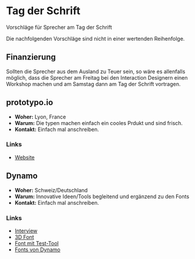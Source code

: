 # Tag der Schrift
Vorschläge für Sprecher am Tag der Schrift

Die nachfolgenden Vorschläge sind nicht in einer wertenden Reihenfolge.

## Finanzierung
Sollten die Sprecher aus dem Ausland zu Teuer sein, so wäre es allenfalls möglich, dass die Sprecher am Freitag bei den Interaction Designern einen Workshop machen und am Samstag dann am Tag der Schrift vortragen.



## prototypo.io
* **Woher:** Lyon, France
* **Warum:** Die typen machen einfach ein cooles Prdukt und sind frisch.
* **Kontakt:** Einfach mal anschreiben.

### Links
* [Website](https://www.prototypo.io/)

## Dynamo
* **Woher:** Schweiz/Deutschland
* **Warum:** Innovative Ideen/Tools begleitend und ergänzend zu den Fonts
* **Kontakt:** Einfach mal anschreiben.

### Links
* [Interview](https://www.itsnicethat.com/features/dinamo-dark-dark-room-and-pipeline-graphic-design-240119)
* [3D Font](https://abcdinamo.com/projects/monument-grotesk-3d)
* [Font mit Test-Tool](https://dinamodarkroom.com/)
* [Fonts von Dynamo](https://www.abcdinamo.com/front)

